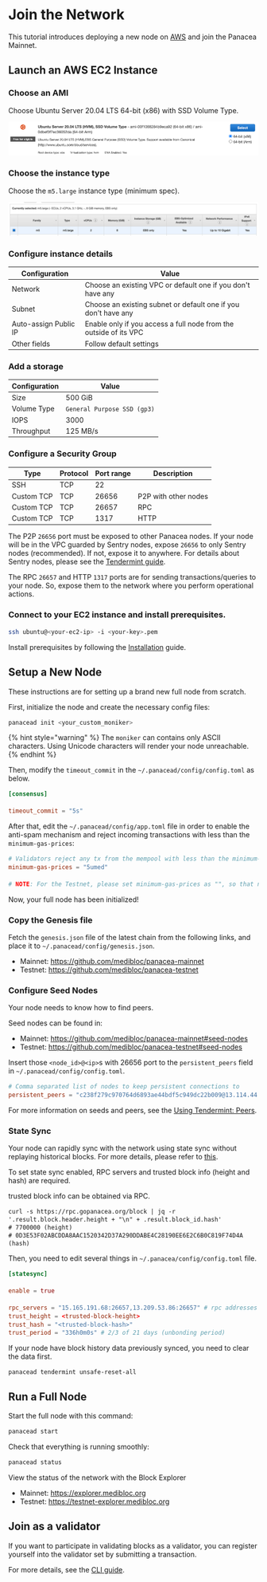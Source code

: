 # Join the Network

This tutorial introduces deploying a new node on [AWS](https://aws.amazon.com/) and join the Panacea Mainnet.


## Launch an AWS EC2 Instance

### Choose an AMI

Choose Ubuntu Server 20.04 LTS 64-bit (x86) with SSD Volume Type.

![](../assets/fullnode/ec2-ami.png)

### Choose the instance type

Choose the `m5.large` instance type (minimum spec).

![](../assets/fullnode/ec2-instance-type.png)

### Configure instance details

| Configuration         | Value |
|-----------------------|------- |
| Network               | Choose an existing VPC or default one if you don't have any |
| Subnet                | Choose an existing subnet or default one if you don't have any |
| Auto-assign Public IP | Enable only if you access a full node from the outside of its VPC |
| Other fields          | Follow default settings |

### Add a storage

| Configuration | Value |
|---------------|------- |
 | Size          | 500 GiB |
 | Volume Type   | `General Purpose SSD (gp3)` |
 | IOPS          | 3000 |
 | Throughput    | 125 MB/s |

### Configure a Security Group

| Type        | Protocol | Port range |  Description |
|-------------|----------|------------|------------- |
| SSH         | TCP | 22 |
| Custom TCP  | TCP | 26656 | P2P with other nodes |
| Custom TCP  | TCP | 26657 | RPC |
| Custom TCP | TCP | 1317 | HTTP |

The P2P `26656` port must be exposed to other Panacea nodes.
If your node will be in the VPC guarded by Sentry nodes, expose `26656` to only Sentry nodes (recommended).
If not, expose it to anywhere.
For details about Sentry nodes, please see the [Tendermint guide](https://docs.tendermint.com/master/nodes/validators.html#local-configuration).

The RPC `26657` and HTTP `1317` ports are for sending transactions/queries to your node.
So, expose them to the network where you perform operational actions.


### Connect to your EC2 instance and install prerequisites.

```bash
ssh ubuntu@<your-ec2-ip> -i <your-key>.pem
```

Install prerequisites by following the [Installation](installation.md) guide.


## Setup a New Node

These instructions are for setting up a brand new full node from scratch.

First, initialize the node and create the necessary config files:

```bash
panacead init <your_custom_moniker>
```

{% hint style="warning" %}
The `moniker` can contains only ASCII characters. Using Unicode characters will render your node unreachable.
{% endhint %}

Then, modify the `timeout_commit` in the `~/.panacead/config/config.toml` as below.
```toml
[consensus]

timeout_commit = "5s"
```

After that, edit the `~/.panacead/config/app.toml` file in order to enable the anti-spam mechanism and reject incoming transactions with less than the `minimum-gas-prices`:
```toml
# Validators reject any tx from the mempool with less than the minimum-gas-prices.
minimum-gas-prices = "5umed"

# NOTE: For the Testnet, please set minimum-gas-prices as "", so that no fee is required.
```

Now, your full node has been initialized!

### Copy the Genesis file

Fetch the `genesis.json` file of the latest chain from the following links, and place it to `~/.panacead/config/genesis.json`.
- Mainnet: https://github.com/medibloc/panacea-mainnet
- Testnet: https://github.com/medibloc/panacea-testnet

### Configure Seed Nodes

Your node needs to know how to find peers.

Seed nodes can be found in:
- Mainnet: https://github.com/medibloc/panacea-mainnet#seed-nodes
- Testnet: https://github.com/medibloc/panacea-testnet#seed-nodes

Insert those `<node_id>@<ip>`s with 26656 port to the `persistent_peers` field in `~/.panacead/config/config.toml`.
```toml
# Comma separated list of nodes to keep persistent connections to
persistent_peers = "c238f279c970764d6893ae44bdf5c949dc22b009@13.114.44.199:26656,395aead00e99f828e4af92531dcd8c8da1255a8f@3.36.50.133:26656,00c57e36559b49ce7d29fa4920b5132584994368@52.77.227.241:26656"
```

For more information on seeds and peers, see the [Using Tendermint: Peers](https://docs.tendermint.com/master/tendermint-core/using-tendermint.html#peers).

### State Sync

Your node can rapidly sync with the network using state sync without replaying historical blocks. For more details, please refer to [this](https://docs.tendermint.com/v0.34/tendermint-core/state-sync.html).

To set state sync enabled, RPC servers and trusted block info (height and hash) are required.

trusted block info can be obtained via RPC.

```shell
curl -s https://rpc.gopanacea.org/block | jq -r '.result.block.header.height + "\n" + .result.block_id.hash'
# 7700000 (height)
# 0D3E53F02ABCDDA8AAC1520342D37A290DDABE4C28190EE6E2C6B0C819F74D4A (hash)
```

Then, you need to edit several things in `~/.panacea/config/config.toml` file.

```toml
[statesync]

enable = true

rpc_servers = "15.165.191.68:26657,13.209.53.86:26657" # rpc addresses
trust_height = <trusted-block-height>
trust_hash = "<trusted-block-hash>"
trust_period = "336h0m0s" # 2/3 of 21 days (unbonding period)
```

If your node have block history data previously synced, you need to clear the data first.

```shell
panacead tendermint unsafe-reset-all
```

## Run a Full Node

Start the full node with this command:

```bash
panacead start
```

Check that everything is running smoothly:

```bash
panacead status
```

View the status of the network with the Block Explorer
- Mainnet: https://explorer.medibloc.org
- Testnet: https://testnet-explorer.medibloc.org

## Join as a validator

If you want to participate in validating blocks as a validator,
you can register yourself into the validator set by submitting a transaction.

For more details, see the [CLI guide](interaction-with-the-network-cli.md#staking).




